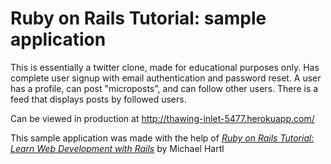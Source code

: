 # Ruby on Rails Tutorial: sample application

This is essentially a twitter clone, made for educational purposes only. 
Has complete user signup with email authentication and password reset.
A user has a profile, can post "microposts", and can follow other users.
There is a feed that displays posts by followed users.

Can be viewed in production at http://thawing-inlet-5477.herokuapp.com/

This sample application was made with the help of 
[*Ruby on Rails Tutorial:
Learn Web Development with Rails*](http://www.railstutorial.org/)
by Michael Hartl